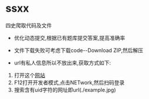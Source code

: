 # ssxx
四史爬取代码及文件



* 优化动态提交,根据已有题库提交答案,提高准确率

* 文件下载失败可考虑下载code--Download ZIP,然后解压


* url有私人信息所以不放出来,获取方式如下:

1. 打开这个[网站](https://ssxx.univs.cn/customLogin?redirect=%2Fcustom%2Findex)
2. F12打开开发者模式,点击NETwork,然后扫码登录
3. 搜索含有uid字符的网址即url(./example.jpg)
